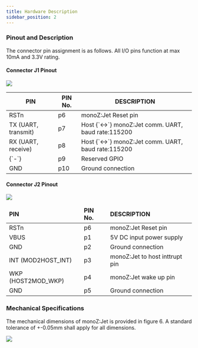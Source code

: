 ```yaml
---
title: Hardware Description
sidebar_position: 2
---
```

### Pinout and Description
The connector pin assignment is as follows. All I/O pins function at max 10mA and 3.3V rating.

#### Connector J1 Pinout
<div className="card">
    <div className="card__body">
        <div className="row">
            <div className="col col--4">
                <div>
                    <img src={require('@site/static/img/Connector-J1.jpg').default} className="img-center" />
                </div>
            </div>
            <div className="col col--8">
            <table>
                <thead>
                    <tr>
                        <th><b>PIN</b></th>
                        <th><b>PIN No.</b></th>
                        <th><b>DESCRIPTION</b></th>
                    </tr>
                </thead>
                <tbody>
                    <tr>
                        <td>RSTn</td>
                        <td>p6</td>
                        <td>monoZ:Jet Reset pin</td>
                    </tr>
                    <tr>
                        <td>TX (UART, transmit)</td>
                        <td>p7</td>
                        <td>Host {`<->`} monoZ:Jet comm. UART, baud rate:115200</td>
                    </tr>
                    <tr>
                        <td>RX (UART, receive)</td>
                        <td>p8</td>
                        <td>Host {`<->`} monoZ:Jet comm. UART, baud rate:115200</td>
                    </tr>
                    <tr>
                        <td>{`-`}</td>
                        <td>p9</td>
                        <td>Reserved GPIO</td>
                    </tr>
                    <tr>
                        <td>GND</td>
                        <td>p10</td>
                        <td>Ground connection</td>
                    </tr>
                </tbody>
            </table>
            </div>
        </div>
    </div>
</div>

#### Connector J2 Pinout
<div className="card">
    <div className="card__body">
        <div className="row">
            <div className="col col--4">
                <div>
                    <img src={require('@site/static/img/Connector-J2.jpg').default} className="img-center" />
                </div>
            </div>
            <div className="col col--8">
            <table>
                <thead>
                    <tr>
                        <td><b>PIN</b></td>
                        <td><b>PIN No.</b></td>
                        <td><b>DESCRIPTION</b></td>
                    </tr>
                </thead>
                <tbody>
                <tr>
                    <td>RSTn</td>
                    <td>p6</td>
                    <td>monoZ:Jet Reset pin</td>
                </tr>
                <tr>
                    <td>VBUS</td>
                    <td>p1</td>
                    <td>5V DC input power supply</td>
                </tr>
                <tr>
                    <td>GND</td>
                    <td>p2</td>
                    <td>Ground connection</td>
                </tr>
                <tr>
                    <td>INT (MOD2HOST_INT)</td>
                    <td>p3</td>
                    <td>monoZ:Jet to host inttrupt pin</td>
                </tr>
                <tr>
                    <td>WKP (HOST2MOD_WKP)</td>
                    <td>p4</td>
                    <td>monoZ:Jet wake up pin</td>
                </tr>
                <tr>
                    <td>GND</td>
                    <td>p5</td>
                    <td>Ground connection</td>
                </tr>
                </tbody>
            </table>
            </div>
        </div>
    </div>
</div>

### Mechanical Specifications
The mechanical dimensions of monoZ:Jet is provided in figure 6. A standard tolerance of +-0.05mm shall apply for all dimensions.

<div className="card">
<div className="card__body">
    <img src={require('@site/static/img/Mechanical-Dimensions.jpg').default} className="img-center" />
</div>
</div>